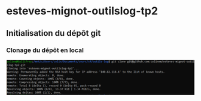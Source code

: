 # esteves-mignot-outilslog-tp2
## Initialisation du dépôt git
### Clonage du dépôt en local
![clone](clone.PNG)
